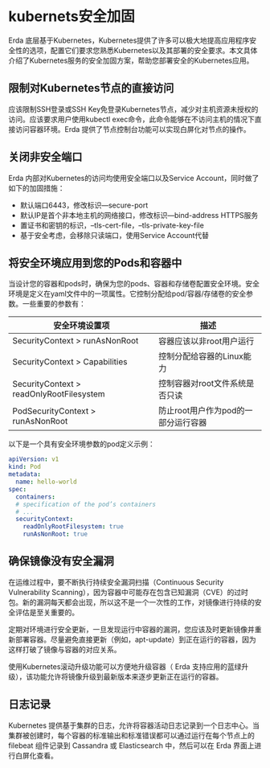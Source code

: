 # kubernets安全加固

Erda 底层基于Kubernetes，Kubernetes提供了许多可以极大地提高应用程序安全性的选项，配置它们要求您熟悉Kubernetes以及其部署的安全要求。本文具体介绍了Kubernetes服务的安全加固方案，帮助您部署安全的Kubernetes应用。

## 限制对Kubernetes节点的直接访问
应该限制SSH登录或SSH Key免登录Kubernetes节点，减少对主机资源未授权的访问。应该要求用户使用kubectl exec命令，此命令能够在不访问主机的情况下直接访问容器环境。Erda 提供了节点控制台功能可以实现白屏化对节点的操作。

## 关闭非安全端口
Erda 内部对Kubernetes的访问均使用安全端口以及Service Account，同时做了如下的加固措施：
* 默认端口6443，修改标识—secure-port
* 默认IP是首个非本地主机的网络接口，修改标识—bind-address HTTPS服务
* 置证书和密钥的标识，–tls-cert-file，–tls-private-key-file
* 基于安全考虑，会移除只读端口，使用Service Account代替

## 将安全环境应用到您的Pods和容器中
当设计您的容器和pods时，确保为您的pods、容器和存储卷配置安全环境。安全环境是定义在yaml文件中的一项属性。它控制分配给pod/容器/存储卷的安全参数。一些重要的参数有：

|  安全环境设置项   | 描述  |
|  ----  | ----  |
| SecurityContext > runAsNonRoot  | 容器应该以非root用户运行 |
| SecurityContext > Capabilities  | 控制分配给容器的Linux能力 |
| SecurityContext > readOnlyRootFilesystem | 控制容器对root文件系统是否只读 |
| PodSecurityContext > runAsNonRoot | 防止root用户作为pod的一部分运行容器 |
以下是一个具有安全环境参数的pod定义示例：
```yaml
apiVersion: v1
kind: Pod
metadata:
  name: hello-world
spec:
  containers:
  # specification of the pod’s containers
  # ...
  securityContext:
    readOnlyRootFilesystem: true
    runAsNonRoot: true
```

## 确保镜像没有安全漏洞

在运维过程中，要不断执行持续安全漏洞扫描（Continuous Security Vulnerability Scanning），因为容器中可能存在包含已知漏洞（CVE）的过时包。新的漏洞每天都会出现，所以这不是一个一次性的工作，对镜像进行持续的安全评估是至关重要的。

定期对环境进行安全更新，一旦发现运行中容器的漏洞，您应该及时更新镜像并重新部署容器。尽量避免直接更新（例如，apt-update）到正在运行的容器，因为这样打破了镜像与容器的对应关系。

使用Kubernetes滚动升级功能可以方便地升级容器（ Erda 支持应用的蓝绿升级），该功能允许将镜像升级到最新版本来逐步更新正在运行的容器。

## 日志记录

Kubernetes 提供基于集群的日志，允许将容器活动日志记录到一个日志中心。当集群被创建时，每个容器的标准输出和标准错误都可以通过运行在每个节点上的 filebeat 组件记录到 Cassandra 或 Elasticsearch 中，然后可以在 Erda 界面上进行白屏化查看。

